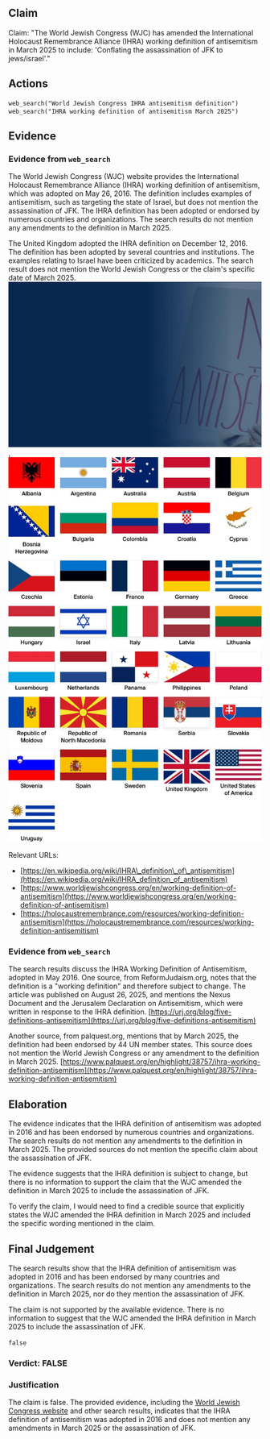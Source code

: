 ## Claim
Claim: "The World Jewish Congress (WJC) has amended the International Holocaust Remembrance Alliance (IHRA) working definition of antisemitism in March 2025 to include: 'Conflating the assassination of JFK to jews/israel'."

## Actions
```
web_search("World Jewish Congress IHRA antisemitism definition")
web_search("IHRA working definition of antisemitism March 2025")
```

## Evidence
### Evidence from `web_search`
The World Jewish Congress (WJC) website provides the International Holocaust Remembrance Alliance (IHRA) working definition of antisemitism, which was adopted on May 26, 2016. The definition includes examples of antisemitism, such as targeting the state of Israel, but does not mention the assassination of JFK. The IHRA definition has been adopted or endorsed by numerous countries and organizations. The search results do not mention any amendments to the definition in March 2025.

The United Kingdom adopted the IHRA definition on December 12, 2016. The definition has been adopted by several countries and institutions. The examples relating to Israel have been criticized by academics. The search result does not mention the World Jewish Congress or the claim's specific date of March 2025.
![image 11090](media/2025-08-31_07-40-1756626013-149433.jpg), ![image 11093](media/2025-08-31_07-40-1756626015-218852.jpg)

Relevant URLs:
*   [https://en.wikipedia.org/wiki/IHRA\_definition\_of\_antisemitism](https://en.wikipedia.org/wiki/IHRA_definition_of_antisemitism)
*   [https://www.worldjewishcongress.org/en/working-definition-of-antisemitism](https://www.worldjewishcongress.org/en/working-definition-of-antisemitism)
*   [https://holocaustremembrance.com/resources/working-definition-antisemitism](https://holocaustremembrance.com/resources/working-definition-antisemitism)


### Evidence from `web_search`
The search results discuss the IHRA Working Definition of Antisemitism, adopted in May 2016. One source, from ReformJudaism.org, notes that the definition is a "working definition" and therefore subject to change. The article was published on August 26, 2025, and mentions the Nexus Document and the Jerusalem Declaration on Antisemitism, which were written in response to the IHRA definition. [https://urj.org/blog/five-definitions-antisemitism](https://urj.org/blog/five-definitions-antisemitism)

Another source, from palquest.org, mentions that by March 2025, the definition had been endorsed by 44 UN member states. This source does not mention the World Jewish Congress or any amendment to the definition in March 2025. [https://www.palquest.org/en/highlight/38757/ihra-working-definition-antisemitism](https://www.palquest.org/en/highlight/38757/ihra-working-definition-antisemitism)


## Elaboration
The evidence indicates that the IHRA definition of antisemitism was adopted in 2016 and has been endorsed by numerous countries and organizations. The search results do not mention any amendments to the definition in March 2025. The provided sources do not mention the specific claim about the assassination of JFK.

The evidence suggests that the IHRA definition is subject to change, but there is no information to support the claim that the WJC amended the definition in March 2025 to include the assassination of JFK.

To verify the claim, I would need to find a credible source that explicitly states the WJC amended the IHRA definition in March 2025 and included the specific wording mentioned in the claim.


## Final Judgement
The search results show that the IHRA definition of antisemitism was adopted in 2016 and has been endorsed by many countries and organizations. The search results do not mention any amendments to the definition in March 2025, nor do they mention the assassination of JFK.

The claim is not supported by the available evidence. There is no information to suggest that the WJC amended the IHRA definition in March 2025 to include the assassination of JFK.

`false`

### Verdict: FALSE

### Justification
The claim is false. The provided evidence, including the [World Jewish Congress website](https://www.worldjewishcongress.org/en/working-definition-of-antisemitism) and other search results, indicates that the IHRA definition of antisemitism was adopted in 2016 and does not mention any amendments in March 2025 or the assassination of JFK.
